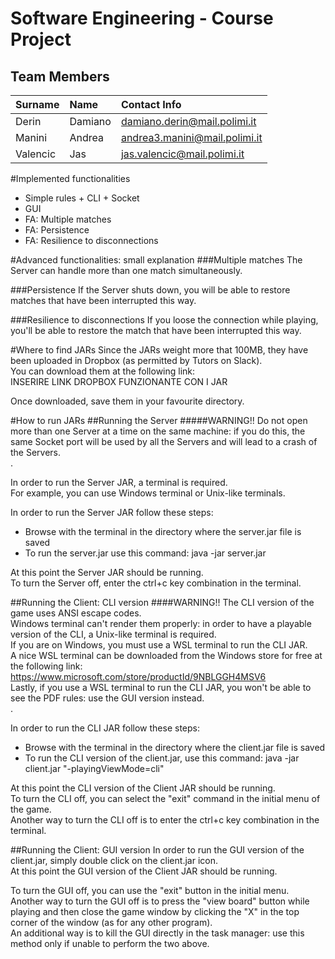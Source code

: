 # Software Engineering - Course Project

## Team Members

| Surname   | Name      | Contact Info                       |
|:----------|:----------|:-----------------------------------|
| Derin     | Damiano   | damiano.derin@mail.polimi.it       |
| Manini    | Andrea    | andrea3.manini@mail.polimi.it      |
| Valencic  | Jas       | jas.valencic@mail.polimi.it        |

#Implemented functionalities
* Simple rules + CLI + Socket
* GUI
* FA: Multiple matches
* FA: Persistence
* FA: Resilience to disconnections

#Advanced functionalities: small explanation
###Multiple matches
The Server can handle more than one match simultaneously.

###Persistence
If the Server shuts down, you will be able to restore matches that have been interrupted this way.

###Resilience to disconnections
If you loose the connection while playing, you'll be able to restore the match that have been interrupted this way.

#Where to find JARs
Since the JARs weight more that 100MB, they have been uploaded in Dropbox (as permitted by Tutors on Slack).  
You can download them at the following link:  
INSERIRE LINK DROPBOX FUNZIONANTE CON I JAR  

Once downloaded, save them in your favourite directory.

#How to run JARs
##Running the Server
#####WARNING!!
Do not open more than one Server at a time on the same machine: if you do this, the same Socket port will be used by all the Servers and will lead to a crash of the Servers.  
.  

In order to run the Server JAR, a terminal is required.  
For example, you can use Windows terminal or Unix-like terminals.

In order to run the Server JAR follow these steps:

* Browse with the terminal in the directory where the server.jar file is saved
* To run the server.jar use this command: java -jar server.jar

At this point the Server JAR should be running.  
To turn the Server off, enter the ctrl+c key combination in the terminal.

##Running the Client: CLI version
####WARNING!!
The CLI version of the game uses ANSI escape codes.  
Windows terminal can't render them properly: in order to have a playable version of the CLI, a 
Unix-like terminal is required.  
If you are on Windows, you must use a WSL terminal to run the CLI JAR.  
A nice WSL terminal can be downloaded from the Windows store for free at the following link:
https://www.microsoft.com/store/productId/9NBLGGH4MSV6  
Lastly, if you use a WSL terminal to run the CLI JAR, you won't be able to see the PDF rules: use the GUI version instead.  
.  

In order to run the CLI JAR follow these steps:
* Browse with the terminal in the directory where the client.jar file is saved
* To run the CLI version of the client.jar, use this command: java -jar client.jar "-playingViewMode=cli"

At this point the CLI version of the Client JAR should be running.  
To turn the CLI off, you can select the "exit" command in the initial menu of the game.  
Another way to turn the CLI off is to enter the ctrl+c key combination in the terminal.

##Running the Client: GUI version
In order to run the GUI version of the client.jar, simply double click on the client.jar icon.  
At this point the GUI version of the Client JAR should be running.  

To turn the GUI off, you can use the "exit" button in the initial menu.  
Another way to turn the GUI off is to press the "view board" button while playing and then close the game window by clicking the "X" in the top corner of the window (as for any other program).  
An additional way is to kill the GUI directly in the task manager: use this method only if unable to perform the two above.
